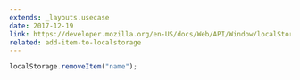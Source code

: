 ```yaml
---
extends: _layouts.usecase
date: 2017-12-19
link: https://developer.mozilla.org/en-US/docs/Web/API/Window/localStorage
related: add-item-to-localstorage
---
```



```javascript
localStorage.removeItem("name");
```

